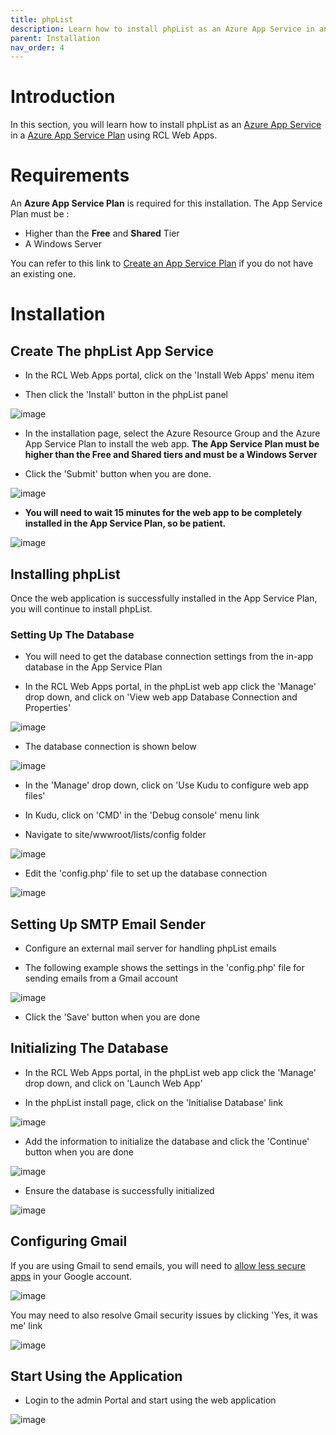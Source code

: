 ```yaml
---
title: phpList
description: Learn how to install phpList as an Azure App Service in an Azure App Service Plan using RCL Web Apps
parent: Installation
nav_order: 4
---
```


# Introduction

In this section, you will learn how to install phpList as an [Azure App Service](https://docs.microsoft.com/en-us/azure/app-service/overview) in a [Azure App Service Plan](https://docs.microsoft.com/en-us/azure/app-service/overview-hosting-plans) using RCL Web Apps.

# Requirements

An **Azure App Service Plan** is required for this installation. The App Service Plan must be :

- Higher than the **Free** and **Shared** Tier
- A Windows Server

You can refer to this link to [Create an App Service Plan](https://docs.microsoft.com/en-us/azure/app-service/app-service-plan-manage) if you do not have an existing one.

# Installation

## Create The phpList App Service

- In the RCL Web Apps portal, click on the 'Install Web Apps' menu item

- Then click the 'Install' button in the phpList panel

![image](../images/installation/phplist-install.PNG)

- In the installation page, select the Azure Resource Group and the Azure App Service Plan to install the web app. **The App Service Plan must be higher than the Free and Shared tiers and must be a Windows Server**

- Click the 'Submit' button when you are done.

![image](../images/installation/webapp-install.PNG)

- **You will need to wait 15 minutes for the web app to be completely installed in the App Service Plan, so be patient.**

![image](../images/installation/operation-submitted.PNG)

## Installing phpList

Once the web application is successfully installed in the App Service Plan, you will continue to install phpList.

### Setting Up The Database

- You will need to get the database connection settings from the in-app database in the App Service Plan

- In the RCL Web Apps portal, in the phpList web app click the 'Manage' drop down, and click on 'View web app Database Connection and Properties'

![image](../images/installation/webapp-db-conn.PNG)

- The database connection is shown below

![image](../images/installation/webapp-db-conn2.PNG)

- In the 'Manage' drop down, click on 'Use Kudu to configure web app files'

- In Kudu, click on 'CMD' in the 'Debug console' menu link

- Navigate to site/wwwroot/lists/config folder

![image](../images/installation/phplist-kudu-config.PNG)

- Edit the 'config.php' file to set up the database connection

![image](../images/installation/phplist-kudu-config-db.PNG)

## Setting Up SMTP Email Sender

- Configure an external mail server for handling phpList emails

- The following example shows the settings in the 'config.php' file for sending emails from a Gmail account

![image](../images/installation/phplist-smtp-configure.PNG)

- Click the 'Save' button when you are done

## Initializing The Database

- In the RCL Web Apps portal, in the phpList web app click the 'Manage' drop down, and click on 'Launch Web App'

- In the phpList install page, click on the 'Initialise Database' link

![image](../images/installation/phplist-db-initialize.PNG)

- Add the information to initialize the database and click the 'Continue' button when you are done

![image](../images/installation/phplist-db-initialize-info.PNG)

- Ensure the database is successfully initialized

![image](../images/installation/phplist-db-initialize-done.PNG)


## Configuring Gmail 

If you are using Gmail to send emails, you will need to [allow less secure apps](https://support.google.com/accounts/answer/6010255?hl=en) in your Google account.

![image](../images/installation/phplist-google-security-app.PNG)

You may need to also resolve Gmail security issues by clicking 'Yes, it was me' link

![image](../images/installation/phplist-google-security-alert.PNG)

## Start Using the Application

- Login to the admin Portal and start using the web application

![image](../images/installation/phplist-admin-portal.PNG)
